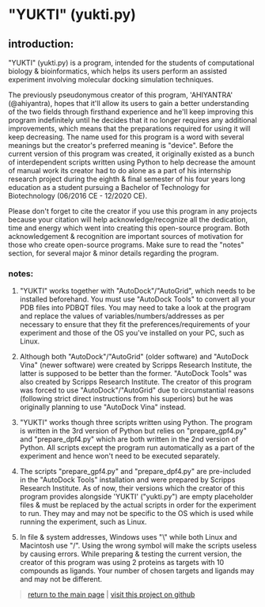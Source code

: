 # "YUKTI" (yukti.py)

## introduction:

"YUKTI" (yukti.py) is a program, intended for the students of computational biology & bioinformatics, which helps its users perform an assisted experiment involving molecular docking simulation techniques.

The previously pseudonymous creator of this program, 'AHIYANTRA' (@ahiyantra), hopes that it'll allow its users to gain a better understanding of the two fields through firsthand experience and he'll keep improving this program indefinitely until he decides that it no longer requires any additional improvements, which means that the preparations required for using it will keep decreasing. The name used for this program is a word with several meanings but the creator's preferred meaning is "device". Before the current version of this program was created, it originally existed as a bunch of interdependent scripts written using Python to help decrease the amount of manual work its creator had to do alone as a part of his internship research project during the eighth & final semester of his four years long education as a student pursuing a Bachelor of Technology for Biotechnology (06/2016 CE - 12/2020 CE).

Please don't forget to cite the creator if you use this program in any projects because your citation will help acknowledge/recognize all the dedication, time and energy which went into creating this open-source program. Both acknowledgement & recognition are important sources of motivation for those who create open-source programs. Make sure to read the "notes" section, for several major & minor details regarding the program.

### notes:

1) "YUKTI" works together with "AutoDock"/"AutoGrid", which needs to be installed beforehand. You must use "AutoDock Tools" to convert all your PDB files into PDBQT files. You may need to take a look at the program and replace the values of variables/numbers/addresses as per necessary to ensure that they fit the preferences/requirements of your experiment and those of the OS you've installed on your PC, such as Linux.

2) Although both "AutoDock"/"AutoGrid" (older software) and "AutoDock Vina" (newer software) were created by Scripps Research Institute, the latter is supposed to be better than the former. "AutoDock Tools" was also created by Scripps Research Institute. The creator of this program was forced to use "AutoDock"/"AutoGrid" due to circumstantial reasons (following strict direct instructions from his superiors) but he was originally planning to use "AutoDock Vina" instead.

3) "YUKTI" works though three scripts written using Python. The program is written in the 3rd version of Python but relies on "prepare_gpf4.py" and "prepare_dpf4.py" which are both written in the 2nd version of Python. All scripts except the program run automatically as a part of the experiment and hence won't need to be executed separately.

4) The scripts "prepare_gpf4.py" and "prepare_dpf4.py" are pre-included in the "AutoDock Tools" installation and were prepared by Scripps Research Institute. As of now, their versions which the creator of this program provides alongside 'YUKTI' ("yukti.py") are empty placeholder files & must be replaced by the actual scripts in order for the experiment to run. They may and may not be specific to the OS which is used while running the experiment, such as Linux.

5) In file & system addresses, Windows uses "\\" while both Linux and Macintosh use "/". Using the wrong symbol will make the scripts useless by causing errors. While preparing & testing the current version, the creator of this program was using 2 proteins as targets with 10 compounds as ligands. Your number of chosen targets and ligands may and may not be different.

> [return to the main page](https://ahiyantra.github.io)
> |
> [visit this project on github](https://github.com/ahiyantra/YUKTI)